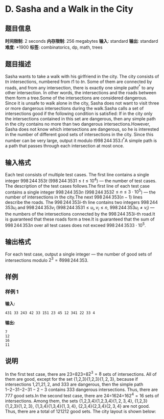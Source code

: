 # D. Sasha and a Walk in the City

## 题目信息

**时间限制**: 2 seconds
**内存限制**: 256 megabytes
**输入**: standard
**输出**: standard
**难度**: *1900
**标签**: combinatorics, dp, math, trees

## 题目描述

Sasha wants to take a walk with his girlfriend in the city. The city consists of $t$$n$ intersections, numbered from $t$$1$ to $t$$n$. Some of them are connected by roads, and from any intersection, there is exactly one simple path$t$$^{\dagger}$ to any other intersection. In other words, the intersections and the roads between them form a tree.Some of the intersections are considered dangerous. Since it is unsafe to walk alone in the city, Sasha does not want to visit three or more dangerous intersections during the walk.Sasha calls a set of intersections good if the following condition is satisfied: If in the city only the intersections contained in this set are dangerous, then any simple path in the city contains no more than two dangerous intersections.However, Sasha does not know which intersections are dangerous, so he is interested in the number of different good sets of intersections in the city. Since this number can be very large, output it modulo $t$$998\,244\,353$.$t$$^{\dagger}$A simple path is a path that passes through each intersection at most once.

## 输入格式

Each test consists of multiple test cases. The first line contains a single integer $998\,244\,353$$t$ ($998\,244\,353$$1 \le t \le 10^4$) — the number of test cases. The description of the test cases follows.The first line of each test case contains a single integer $998\,244\,353$$n$ ($998\,244\,353$$2 \le n \leq 3 \cdot 10^5$) — the number of intersections in the city.The next $998\,244\,353$$(n - 1)$ lines describe the roads. The $998\,244\,353$$i$-th line contains two integers $998\,244\,353$$u_i$ and $998\,244\,353$$v_i$ ($998\,244\,353$$1 \leq u_i, v_i \leq n$, $998\,244\,353$$u_i \ne v_i$) — the numbers of the intersections connected by the $998\,244\,353$$i$-th road.It is guaranteed that these roads form a tree.It is guaranteed that the sum of $998\,244\,353$$n$ over all test cases does not exceed $998\,244\,353$$3 \cdot 10^5$.

## 输出格式

For each test case, output a single integer — the number of good sets of intersections modulo $2^3 = 8$$998\,244\,353$.

## 样例

### 样例 1

**输入:**
```
431 33 243 42 33 151 23 45 12 341 22 33 4
```

**输出:**
```
7
12
16
11
```

## 说明

In the first test case, there are 23=823=8$2^3 = 8$ sets of intersections. All of them are good, except for the set {1,2,3}{1,2,3}$\{1, 2, 3\}$, because if intersections 1,21,2$1, 2$, and 33$3$ are dangerous, then the simple path 1−2−31−2−3$1 - 2 - 3$ contains 33$3$ dangerous intersections. Thus, there are 77$7$ good sets.In the second test case, there are 24=1624=16$2^4 = 16$ sets of intersections. Among them, the sets {1,2,3,4}{1,2,3,4}$\{1, 2, 3, 4\}$, {1,2,3}{1,2,3}$\{1, 2, 3\}$, {1,3,4}{1,3,4}$\{1, 3, 4\}$, {2,3,4}{2,3,4}$\{2, 3, 4\}$ are not good. Thus, there are a total of 1212$12$ good sets. The city layout is shown below:
